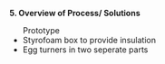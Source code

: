 <b>5. Overview of Process/ Solutions</b>

<ul>
Prototype
<li>Styrofoam box to provide insulation</li>
<li>Egg turners in two seperate parts</li>
